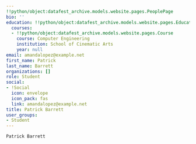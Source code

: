 ```yaml
---
!!python/object:datafest_archive.models.website.pages.PeoplePage
bio: ''
education: !!python/object:datafest_archive.models.website.pages.Education
  courses:
  - !!python/object:datafest_archive.models.website.pages.Course
    course: Computer Engineering
    institution: School of Cinematic Arts
    year: null
email: amandalopez@example.net
first_name: Patrick
last_name: Barrett
organizations: []
role: Student
social:
- !Social
  icon: envelope
  icon_pack: fas
  link: amandalopez@example.net
title: Patrick Barrett
user_groups:
- Student
---
```


    Patrick Barrett
    